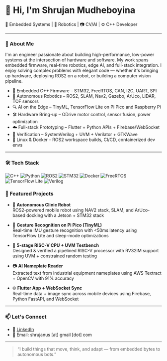 # 👋 Hi, I'm Shrujan Mudheboyina

🔧 Embedded Systems | 🤖 Robotics | 📷 CV/AI | ⚙️ C++ Developer

---

### 🚀 About Me

I'm an engineer passionate about building high-performance, low-power systems at the intersection of hardware and software. My work spans embedded firmware, real-time robotics, edge AI, and full-stack integration. I enjoy solving complex problems with elegant code — whether it's bringing up hardware, deploying ROS2 on a robot, or building a computer vision pipeline.

- 🔌 Embedded C++ Firmware – STM32, FreeRTOS, CAN, I2C, UART, SPI  
- 🤖 Autonomous Robotics – ROS2, SLAM, Nav2, Gazebo, ArUco, LiDAR, TOF sensors  
- 🔍 AI on the Edge – TinyML, TensorFlow Lite on Pi Pico and Raspberry Pi  
- 🛠️ Hardware Bring-up – ODrive motor control, sensor fusion, power optimization  
- ☁️ Full-stack Prototyping – Flutter + Python APIs + Firebase/WebSocket  
- 🧪 Verification – SystemVerilog + UVM + Verilator + GTKWave  
- 🐧 Linux & Docker – ROS2 workspace builds, CI/CD, containerized dev envs  

---

### 🛠️ Tech Stack

![C++](https://img.shields.io/badge/C++-00599C?style=flat&logo=cplusplus&logoColor=white)
![Python](https://img.shields.io/badge/Python-3670A0?style=flat&logo=python&logoColor=white)
![ROS2](https://img.shields.io/badge/ROS2-22314E?style=flat&logo=ros&logoColor=white)
![STM32](https://img.shields.io/badge/STM32-03234B?style=flat&logo=stmicroelectronics&logoColor=white)
![Docker](https://img.shields.io/badge/Docker-2496ED?style=flat&logo=docker&logoColor=white)
![FreeRTOS](https://img.shields.io/badge/FreeRTOS-4E9BCD?style=flat&logo=freertos&logoColor=white)
![TensorFlow Lite](https://img.shields.io/badge/TFLite-F9AB00?style=flat&logo=tensorflow&logoColor=white)
![Verilog](https://img.shields.io/badge/SystemVerilog-DC382D?style=flat&logo=verilog&logoColor=white)

<!-- ---

### 📊 GitHub Stats

![Shrujan's GitHub Stats](https://github-readme-stats.vercel.app/api?username=shrujanus&show_icons=true&theme=tokyonight&count_private=true) 
![Top Languages](https://github-readme-stats.vercel.app/api/top-langs/?username=shrujanus&layout=compact&theme=tokyonight)
![GitHub Streak](https://streak-stats.demolab.com?user=shrujanus&theme=tokyonight&hide_border=false) 

--- -->

### 🧠 Featured Projects

- 🦾 **Autonomous Clinic Robot**  
  ROS2-powered mobile robot using NAV2 stack, SLAM, and ArUco-based docking with a Jetson + STM32 stack

- 🧠 **Gesture Recognition on Pi Pico (TinyML)**  
  Real-time IMU gesture recognition with <50ms latency using TensorFlow Lite and sleep-mode optimizations

- 🧪 **5-stage RISC-V CPU + UVM Testbench**  
  Designed & verified a pipelined RISC-V processor with RV32IM support using UVM + constrained random testing

- 📷 **AI Nameplate Reader**  
  Extracted text from industrial equipment nameplates using AWS Textract + OpenCV with 91% accuracy

- 🌐 **Flutter App + WebSocket Sync**  
  Real-time data + image sync across mobile devices using Firebase, Python FastAPI, and WebSocket

---

### 📫 Let's Connect

- 📎 [LinkedIn](https://www.linkedin.com/in/shrujanmutheboyina/)
- 💌 Email: shrujanus [at] gmail [dot] com

---

> “I build things that move, think, and adapt — from embedded bytes to autonomous bots.”
